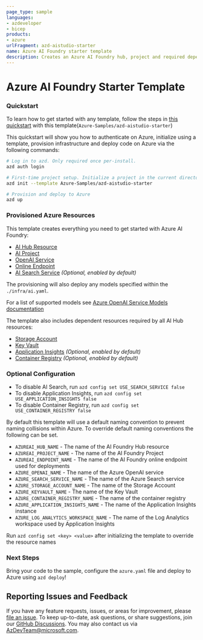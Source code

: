 ```yaml
---
page_type: sample
languages:
- azdeveloper
- bicep
products:
- azure
urlFragment: azd-aistudio-starter
name: Azure AI Foundry starter template
description: Creates an Azure AI Foundry hub, project and required dependent resources including Azure OpenAI Service, Cognitive Search and more.
---
```

<!-- YAML front-matter schema: https://review.learn.microsoft.com/en-us/help/contribute/samples/process/onboarding?branch=main#supported-metadata-fields-for-readmemd -->

# Azure AI Foundry Starter Template

### Quickstart
To learn how to get started with any template, follow the steps in [this quickstart](https://learn.microsoft.com/azure/developer/azure-developer-cli/get-started?tabs=localinstall&pivots=programming-language-nodejs) with this template(`Azure-Samples/azd-aistudio-starter`)

This quickstart will show you how to authenticate on Azure, initialize using a template, provision infrastructure and deploy code on Azure via the following commands:

```bash
# Log in to azd. Only required once per-install.
azd auth login

# First-time project setup. Initialize a project in the current directory, using this template.
azd init --template Azure-Samples/azd-aistudio-starter

# Provision and deploy to Azure
azd up
```

### Provisioned Azure Resources

This template creates everything you need to get started with Azure AI Foundry:

- [AI Hub Resource](https://learn.microsoft.com/azure/ai-studio/concepts/ai-resources)
- [AI Project](https://learn.microsoft.com/azure/ai-studio/how-to/create-projects)
- [OpenAI Service](https://learn.microsoft.com/azure/ai-services/openai/)
- [Online Endpoint](https://learn.microsoft.com/azure/machine-learning/concept-endpoints-online?view=azureml-api-2)
- [AI Search Service](https://learn.microsoft.com/azure/search/) *(Optional, enabled by default)*

The provisioning will also deploy any models specified within the `./infra/ai.yaml`.

For a list of supported models see [Azure OpenAI Service Models documentation](https://learn.microsoft.com/azure/ai-services/openai/concepts/models)

The template also includes dependent resources required by all AI Hub resources:

- [Storage Account](https://learn.microsoft.com/azure/storage/blobs/)
- [Key Vault](https://learn.microsoft.com/azure/key-vault/general/)
- [Application Insights](https://learn.microsoft.com/azure/azure-monitor/app/app-insights-overview) *(Optional, enabled by default)*
- [Container Registry](https://learn.microsoft.com/azure/container-registry/) *(Optional, enabled by default)*

### Optional Configuration

- To disable AI Search, run `azd config set USE_SEARCH_SERVICE false`
- To disable Application Insights, run `azd config set USE_APPLICATION_INSIGHTS false`
- To disable Container Registry, run `azd config set USE_CONTAINER_REGISTRY false`

By default this template will use a default naming convention to prevent naming collisions within Azure.
To override default naming conventions the following can be set.

- `AZUREAI_HUB_NAME` - The name of the AI Foundry Hub resource
- `AZUREAI_PROJECT_NAME` - The name of the AI Foundry Project
- `AZUREAI_ENDPOINT_NAME` - The name of the AI Foundry online endpoint used for deployments
- `AZURE_OPENAI_NAME` - The name of the Azure OpenAI service
- `AZURE_SEARCH_SERVICE_NAME` - The name of the Azure Search service
- `AZURE_STORAGE_ACCOUNT_NAME` - The name of the Storage Account
- `AZURE_KEYVAULT_NAME` - The name of the Key Vault
- `AZURE_CONTAINER_REGISTRY_NAME` - The name of the container registry
- `AZURE_APPLICATION_INSIGHTS_NAME` - The name of the Application Insights instance
- `AZURE_LOG_ANALYTICS_WORKSPACE_NAME` - The name of the Log Analytics workspace used by Application Insights

Run `azd config set <key> <value>` after initializing the template to override the resource names

### Next Steps

Bring your code to the sample, configure the `azure.yaml` file and deploy to Azure using `azd deploy`!

## Reporting Issues and Feedback

If you have any feature requests, issues, or areas for improvement, please [file an issue](https://aka.ms/azure-dev/issues). To keep up-to-date, ask questions, or share suggestions, join our [GitHub Discussions](https://aka.ms/azure-dev/discussions). You may also contact us via AzDevTeam@microsoft.com.
